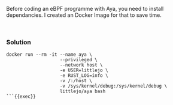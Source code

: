 Before coding an eBPF programme with Aya, you need to install dependancies. I created an Docker Image for that to save time.

<br>

### Solution

```plain
docker run --rm -it --name aya \
                    --privileged \
                    --network host \
                    -e USER=littlejo \
                    -e RUST_LOG=info \
                    -v /:/host \
                    -v /sys/kernel/debug:/sys/kernel/debug \
                    littlejo/aya bash
```{{exec}}

